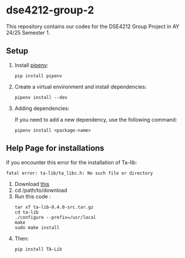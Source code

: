 # dse4212-group-2
This repository contains our codes for the DSE4212 Group Project in AY 24/25 Semester 1.

## Setup

1. Install [pipenv](https://pypi.org/project/pipenv/):

   ```shell
   pip install pipenv
   ```

2. Create a virtual environment and install dependencies:

   ```shell
   pipenv install --dev
   ```

3. Adding dependencies:

   If you need to add a new dependency, use the following command:

   ```shell
   pipenv install <package-name>
   ```

## Help Page for installations

If you encounter this error for the installation of Ta-lib:
```
fatal error: ta-lib/ta_libc.h: No such file or directory
```

1. Download [this](http://prdownloads.sourceforge.net/ta-lib/ta-lib-0.4.0-src.tar.gz)
2. cd /path/to/download
3. Run this code : 
    ```
    tar xf ta-lib-0.4.0-src.tar.gz
    cd ta-lib
    ./configure --prefix=/usr/local
    make
    sudo make install
    ```
4. Then:
    ```
    pip install TA-Lib
    ```